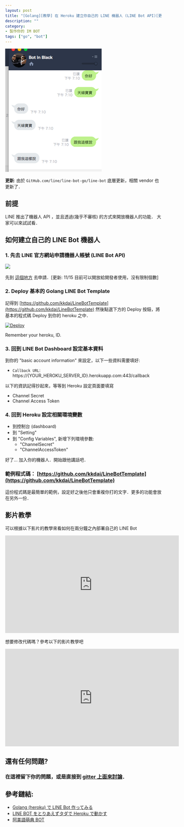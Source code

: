 ```yaml
---
layout: post
title: "[Golang][教學] 在 Heroku 建立你自己的 LINE 機器人 (LINE Bot API)[更新: 2018/08/15]"
description: ""
category: 
- 製作你的 IM BOT
tags: ["go", "bot"]
---
```


![](../images/2016/BIB.png)

**更新**:  由於 `GitHub.com/line/line-bot-go/line-bot` 底層更新，相關 vendor 也更新了．

## 前提

LINE 推出了機器人 API ，並且透過(幾乎不審核) 的方式來開放機器人的功能．  大家可以來試試看．

## 如何建立自己的 LINE Bot 機器人

### 1. 先去 LINE 官方網站申請機器人帳號 (LINE Bot API)

![](https://scdn.line-apps.com/n/_5/partner-center/img/lp/bottrial-icon.png)

先到 [這個地方](https://business.line.me/zh-hant/services/bot) 去申請．[更新: 11/15 目前可以開放給開發者使用，沒有限制個數]

### 2. Deploy 基本的 Golang LINE Bot Template

記得到 [https://github.com/kkdai/LineBotTemplate](https://github.com/kkdai/LineBotTemplate) 然後點選下方的 Deploy 按鈕，將基本的程式碼 Deploy 到你的 heroku 之中．

[![Deploy](https://www.herokucdn.com/deploy/button.svg)]()

Remember your heroku, ID.

### 3. 回到 LINE Bot Dashboard 設定基本資料

到你的 "basic account information" 來設定，以下一些資料需要填好:

- `Callback URL`: https://{YOUR_HEROKU_SERVER_ID}.herokuapp.com:443/callback

以下的資訊記得抄起來，等等到 Heroku 設定頁面要填寫

- Channel Secret
- Channel Access Token

### 4. 回到 Heroku 設定相關環境變數

- 到控制台 (dashboard)
- 到 "Setting"
- 到 "Config Variables", 新增下列環境參數:
	- "ChannelSecret"
	- "ChannelAccessToken"

好了... 加入你的機器人．開始跟他講話吧．

### 範例程式碼： [https://github.com/kkdai/LineBotTemplate](https://github.com/kkdai/LineBotTemplate)

這份程式碼是最簡單的範例，設定好之後他只會重複你打的文字．更多的功能會放在另外一份．


## 影片教學

可以根據以下影片的教學來看如何在兩分鐘之內部署自己的 LINE Bot

<iframe width="560" height="315" src="https://www.youtube.com/embed/xpP51Kwuy2U" frameborder="0" allowfullscreen></iframe>


想要修改代碼嗎？參考以下的影片教學吧

<iframe width="560" height="315" src="https://www.youtube.com/embed/ckij73sIRik" frameborder="0" allowfullscreen></iframe>

## 還有任何問題?

### 在這裡留下你的問題，或是直接到 [gitter 上面來討論](https://gitter.im/kkdai/LineBotTemplate?utm_source=badge&utm_medium=badge&utm_campaign=pr-badge&utm_content=badge)．

## 參考鏈結:

- [Golang (heroku) で LINE Bot 作ってみる](http://qiita.com/dongri/items/ba150f04a98e96b160e7)
- [LINE BOT をとりあえずタダで Heroku で動かす](http://qiita.com/yuya_takeyama/items/0660a59d13e2cd0b2516)
- [阿美語萌典 BOT](https://github.com/miaoski/amis-linebot)